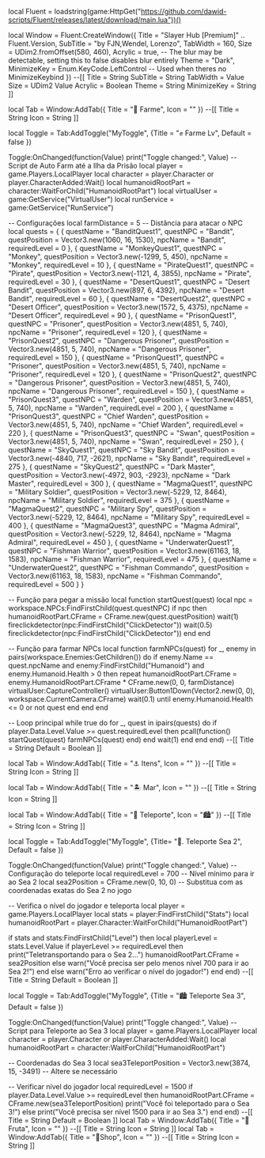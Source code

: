 local Fluent = loadstring(game:HttpGet("https://github.com/dawid-scripts/Fluent/releases/latest/download/main.lua"))()

local Window = Fluent:CreateWindow({
    Title = "Slayer Hub [Premium]" .. Fluent.Version,
    SubTitle = "by FJN,Wendel, Lorenzo",
    TabWidth = 160,
    Size = UDim2.fromOffset(580, 460),
    Acrylic = true, -- The blur may be detectable, setting this to false disables blur entirely
    Theme = "Dark",
    MinimizeKey = Enum.KeyCode.LeftControl -- Used when theres no MinimizeKeybind
})
--[[
   Title = String
   SubTitle = String
   TabWidth = Value
   Size = UDim2 Value
   Acrylic = Boolean
   Theme = String
   MinimizeKey = String
]]

local Tab = Window:AddTab({ Title = "🐲 Farme", Icon = "" })
--[[
    Title = String
    Icon = String
]]

local Toggle = Tab:AddToggle("MyToggle", {Title = "✊ Farme Lv", Default = false })

Toggle:OnChanged(function(Value)
    print("Toggle changed:", Value)
    -- Script de Auto Farm até a Ilha da Prisão
local player = game.Players.LocalPlayer
local character = player.Character or player.CharacterAdded:Wait()
local humanoidRootPart = character:WaitForChild("HumanoidRootPart")
local virtualUser = game:GetService("VirtualUser")
local runService = game:GetService("RunService")

-- Configurações
local farmDistance = 5 -- Distância para atacar o NPC
local quests = {
    {
        questName = "BanditQuest1",
        questNPC = "Bandit",
        questPosition = Vector3.new(1060, 16, 1530),
        npcName = "Bandit",
        requiredLevel = 0
    },
    {
        questName = "MonkeyQuest1",
        questNPC = "Monkey",
        questPosition = Vector3.new(-1299, 5, 450),
        npcName = "Monkey",
        requiredLevel = 10
    },
    {
        questName = "PirateQuest1",
        questNPC = "Pirate",
        questPosition = Vector3.new(-1121, 4, 3855),
        npcName = "Pirate",
        requiredLevel = 30
    },
    {
        questName = "DesertQuest1",
        questNPC = "Desert Bandit",
        questPosition = Vector3.new(897, 6, 4392),
        npcName = "Desert Bandit",
        requiredLevel = 60
    },
    {
        questName = "DesertQuest2",
        questNPC = "Desert Officer",
        questPosition = Vector3.new(1572, 5, 4375),
        npcName = "Desert Officer",
        requiredLevel = 90
    },
    {
        questName = "PrisonQuest1",
        questNPC = "Prisoner",
        questPosition = Vector3.new(4851, 5, 740),
        npcName = "Prisoner",
        requiredLevel = 120
    },
    {
        questName = "PrisonQuest2",
        questNPC = "Dangerous Prisoner",
        questPosition = Vector3.new(4851, 5, 740),
        npcName = "Dangerous Prisoner",
        requiredLevel = 150
        },
    {
        questName = "PrisonQuest1",
        questNPC = "Prisoner",
        questPosition = Vector3.new(4851, 5, 740),
        npcName = "Prisoner",
        requiredLevel = 120
    },
    {
        questName = "PrisonQuest2",
        questNPC = "Dangerous Prisoner",
        questPosition = Vector3.new(4851, 5, 740),
        npcName = "Dangerous Prisoner",
        requiredLevel = 150
    },
    {
        questName = "PrisonQuest3",
        questNPC = "Warden",
        questPosition = Vector3.new(4851, 5, 740),
        npcName = "Warden",
        requiredLevel = 200
    },
    {
        questName = "PrisonQuest3",
        questNPC = "Chief Warden",
        questPosition = Vector3.new(4851, 5, 740),
        npcName = "Chief Warden",
        requiredLevel = 220
    },
    {
        questName = "PrisonQuest3",
        questNPC = "Swan",
        questPosition = Vector3.new(4851, 5, 740),
        npcName = "Swan",
        requiredLevel = 250
    },
    {
        questName = "SkyQuest1",
        questNPC = "Sky Bandit",
        questPosition = Vector3.new(-4840, 717, -2621),
        npcName = "Sky Bandit",
        requiredLevel = 275
    },
    {
        questName = "SkyQuest2",
        questNPC = "Dark Master",
        questPosition = Vector3.new(-4972, 903, -2923),
        npcName = "Dark Master",
        requiredLevel = 300
    },
    {
        questName = "MagmaQuest1",
        questNPC = "Military Soldier",
        questPosition = Vector3.new(-5229, 12, 8464),
        npcName = "Military Soldier",
        requiredLevel = 375
    },
    {
        questName = "MagmaQuest2",
        questNPC = "Military Spy",
        questPosition = Vector3.new(-5229, 12, 8464),
        npcName = "Military Spy",
        requiredLevel = 400
    },
    {
        questName = "MagmaQuest3",
        questNPC = "Magma Admiral",
        questPosition = Vector3.new(-5229, 12, 8464),
        npcName = "Magma Admiral",
        requiredLevel = 450
    },
    {
        questName = "UnderwaterQuest1",
        questNPC = "Fishman Warrior",
        questPosition = Vector3.new(61163, 18, 1583),
        npcName = "Fishman Warrior",
        requiredLevel = 475
    },
    {
        questName = "UnderwaterQuest2",
        questNPC = "Fishman Commando",
        questPosition = Vector3.new(61163, 18, 1583),
        npcName = "Fishman Commando",
        requiredLevel = 500
    }
}

-- Função para pegar a missão
local function startQuest(quest)
    local npc = workspace.NPCs:FindFirstChild(quest.questNPC)
    if npc then
        humanoidRootPart.CFrame = CFrame.new(quest.questPosition)
        wait(1)
        fireclickdetector(npc:FindFirstChild("ClickDetector"))
        wait(0.5)
        fireclickdetector(npc:FindFirstChild("ClickDetector"))
    end
end

-- Função para farmar NPCs
local function farmNPCs(quest)
    for _, enemy in pairs(workspace.Enemies:GetChildren()) do
        if enemy.Name == quest.npcName and enemy:FindFirstChild("Humanoid") and enemy.Humanoid.Health > 0 then
            repeat
                humanoidRootPart.CFrame = enemy.HumanoidRootPart.CFrame * CFrame.new(0, 0, farmDistance)
                virtualUser:CaptureController()
                virtualUser:Button1Down(Vector2.new(0, 0), workspace.CurrentCamera.CFrame)
                wait(0.1)
            until enemy.Humanoid.Health <= 0 or not quest
        end
    end
end

-- Loop principal
while true do
    for _, quest in ipairs(quests) do
        if player.Data.Level.Value >= quest.requiredLevel then
            pcall(function()
                startQuest(quest)
                farmNPCs(quest)
            end)
        end
        wait(1)
    end
end
end)
--[[
    Title = String
    Default = Boolean
]]

local Tab = Window:AddTab({ Title = "⚓ Itens", Icon = "" })
--[[
    Title = String
    Icon = String
]]

local Tab = Window:AddTab({ Title = "🏝️ Mar", Icon = "" })
--[[
    Title = String
    Icon = String
]]

local Tab = Window:AddTab({ Title = "🗽 Teleporte", Icon = "🏙️" })
--[[
    Title = String
    Icon = String
]]

local Toggle = Tab:AddToggle("MyToggle", {Title= "🌉. Teleporte Sea 2", Default = false })

Toggle:OnChanged(function(Value)
    print("Toggle changed:", Value)
    -- Configuração do teleporte
local requiredLevel = 700 -- Nível mínimo para ir ao Sea 2
local sea2Position = CFrame.new(0, 10, 0) -- Substitua com as coordenadas exatas do Sea 2 no jogo

-- Verifica o nível do jogador e teleporta
local player = game.Players.LocalPlayer
local stats = player:FindFirstChild("Stats")
local humanoidRootPart = player.Character:WaitForChild("HumanoidRootPart")

if stats and stats:FindFirstChild("Level") then
    local playerLevel = stats.Level.Value
    if playerLevel >= requiredLevel then
        print("Teletransportando para o Sea 2...")
        humanoidRootPart.CFrame = sea2Position
    else
        warn("Você precisa ser pelo menos nível 700 para ir ao Sea 2!")
    end
else
    warn("Erro ao verificar o nível do jogador!")
end
end)
--[[
    Title = String
    Default = Boolean
]]


local Toggle = Tab:AddToggle("MyToggle", {Title = "🏙️ Teleporte Sea 3", Default = false })

Toggle:OnChanged(function(Value)
    print("Toggle changed:", Value)
    -- Script para Teleporte ao Sea 3
local player = game.Players.LocalPlayer
local character = player.Character or player.CharacterAdded:Wait()
local humanoidRootPart = character:WaitForChild("HumanoidRootPart")

-- Coordenadas do Sea 3
local sea3TeleportPosition = Vector3.new(3874, 15, -3491) -- Altere se necessário

-- Verificar nível do jogador
local requiredLevel = 1500
if player.Data.Level.Value >= requiredLevel then
    humanoidRootPart.CFrame = CFrame.new(sea3TeleportPosition)
    print("Você foi teleportado para o Sea 3!")
else
    print("Você precisa ser nível 1500 para ir ao Sea 3.")
end
end)
--[[
    Title = String
    Default = Boolean
]]
local Tab = Window:AddTab({ Title = "🍎 Fruta", Icon = "" })
--[[
    Title = String
    Icon = String
]]
local Tab = Window:AddTab({ Title = "🛒Shop", Icon = "" })
--[[
    Title = String
    Icon = String
]]
